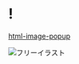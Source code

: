 # !
[html-image-popup](slide/popup.html)

![フリーイラスト](https://jp.freepik.com/icon/html-file_2786969#fromView=keyword&page=1&position=8&uuid=95ac8681-024c-4955-bac0-50cf6281b964)